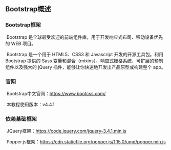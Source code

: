 ## Bootstrap概述



### Bootstrap框架



​		Bootstrap 是全球最受欢迎的前端组件库，用于开发响应式布局、移动设备优先的 WEB 项目。

​		Bootstrap 是一个用于 HTML5、CSS3 和 Javascript 开发的开源工具包。利用 Bootstrap 提供的 Sass 变量和混合（mixins）、响应式栅格系统、可扩展的预制组件以及强大的 jQuery 插件，能够让你快速地开发出产品原型或构建整个 app。



### 官网



​		Bootstrap中文官网：https://www.bootcss.com/



​		本教程使用版本：v4.4.1



### 依赖基础框架



​		JQuery框架：https://code.jquery.com/jquery-3.4.1.min.js

​		Popper.js框架：https://cdn.staticfile.org/popper.js/1.15.0/umd/popper.min.js